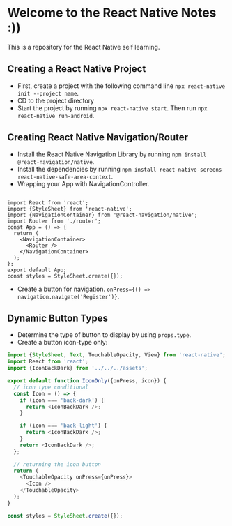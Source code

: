 # Welcome to the React Native Notes :))

This is a repository for the React Native self learning.

## Creating a React Native Project

- First, create a project with the following command line `npx react-native init --project name`.
- CD to the project directory
- Start the project by running `npx react-native start`. Then run `npx react-native run-android`.

## Creating React Native Navigation/Router

- Install the React Native Navigation Library by running `npm install @react-navigation/native`.
- Install the dependencies by running `npm install react-native-screens react-native-safe-area-context`.
- Wrapping your App with NavigationController.

```

import React from 'react';
import {StyleSheet} from 'react-native';
import {NavigationContainer} from '@react-navigation/native';
import Router from './router';
const App = () => {
  return (
    <NavigationContainer>
      <Router />
    </NavigationContainer>
  );
};
export default App;
const styles = StyleSheet.create({});

```

- Create a button for navigation. `onPress={() => navigation.navigate('Register')}`.

## Dynamic Button Types

- Determine the type of button to display by using `props.type`.
- Create a button icon-type only:

```javascript
import {StyleSheet, Text, TouchableOpacity, View} from 'react-native';
import React from 'react';
import {IconBackDark} from '../../../assets';

export default function IconOnly({onPress, icon}) {
  // icon type conditional
  const Icon = () => {
    if (icon === 'back-dark') {
      return <IconBackDark />;
    }

    if (icon === 'back-light') {
      return <IconBackDark />;
    }
    return <IconBackDark />;
  };

  // returning the icon button
  return (
    <TouchableOpacity onPress={onPress}>
      <Icon />
    </TouchableOpacity>
  );
}

const styles = StyleSheet.create({});
```
